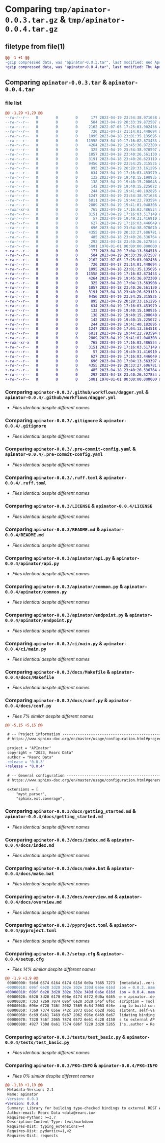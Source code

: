 # Comparing `tmp/apinator-0.0.3.tar.gz` & `tmp/apinator-0.0.4.tar.gz`

## filetype from file(1)

```diff
@@ -1 +1 @@
-gzip compressed data, was "apinator-0.0.3.tar", last modified: Wed Apr 19 23:54:48 2023, max compression
+gzip compressed data, was "apinator-0.0.4.tar", last modified: Thu Apr 20 17:04:29 2023, max compression
```

## Comparing `apinator-0.0.3.tar` & `apinator-0.0.4.tar`

### file list

```diff
@@ -1,29 +1,29 @@
--rw-r--r--   0        0        0      177 2023-04-19 23:54:38.971658 apinator-0.0.3/.bumpversion.cfg
--rw-r--r--   0        0        0      584 2023-04-19 20:33:39.872507 apinator-0.0.3/.github/workflows/dagger.yml
--rw-r--r--   0        0        0     2162 2022-07-05 17:25:03.902436 apinator-0.0.3/.gitignore
--rw-r--r--   0        0        0      720 2023-04-17 21:14:01.448694 apinator-0.0.3/.pre-commit-config.yaml
--rw-r--r--   0        0        0     1095 2023-04-18 23:01:35.135695 apinator-0.0.3/.ruff.toml
--rw-r--r--   0        0        0    11558 2023-04-19 17:16:02.873453 apinator-0.0.3/LICENSE
--rw-r--r--   0        0        0     4264 2023-04-19 19:45:36.072300 apinator-0.0.3/README.md
--rw-r--r--   0        0        0      325 2023-04-19 23:54:38.970597 apinator-0.0.3/apinator/__init__.py
--rw-r--r--   0        0        0     1857 2023-04-18 23:40:26.561130 apinator-0.0.3/apinator/api.py
--rw-r--r--   0        0        0     3191 2023-04-18 23:40:26.623119 apinator-0.0.3/apinator/common.py
--rw-r--r--   0        0        0     9456 2023-04-19 23:54:25.315535 apinator-0.0.3/apinator/endpoint.py
--rw-r--r--   0        0        0      895 2023-04-19 20:28:33.161296 apinator-0.0.3/ci/main.py
--rw-r--r--   0        0        0      634 2023-04-19 17:16:03.453979 apinator-0.0.3/docs/Makefile
--rw-r--r--   0        0        0      132 2023-04-19 19:40:15.190935 apinator-0.0.3/docs/api/apinator.api.md
--rw-r--r--   0        0        0      138 2023-04-19 19:40:15.208048 apinator-0.0.3/docs/api/apinator.common.md
--rw-r--r--   0        0        0      142 2023-04-19 19:40:15.225072 apinator-0.0.3/docs/api/apinator.endpoint.md
--rw-r--r--   0        0        0      244 2023-04-19 19:41:40.182895 apinator-0.0.3/docs/api/apinator.md
--rw-r--r--   0        0        0     1247 2023-04-19 23:54:38.971658 apinator-0.0.3/docs/conf.py
--rw-r--r--   0        0        0     6811 2023-04-19 19:44:22.793594 apinator-0.0.3/docs/getting_started.md
--rw-r--r--   0        0        0     2809 2023-04-19 19:41:01.048308 apinator-0.0.3/docs/index.md
--rwxr-xr-x   0        0        0      765 2023-04-19 17:16:03.486524 apinator-0.0.3/docs/make.bat
--rw-r--r--   0        0        0     3151 2023-04-19 17:16:03.517149 apinator-0.0.3/docs/overview.md
--rw-r--r--   0        0        0       57 2023-04-19 19:49:31.416910 apinator-0.0.3/docs/requirements.txt
--rw-r--r--   0        0        0      627 2023-04-19 17:16:03.446049 apinator-0.0.3/pyproject.toml
--rw-r--r--   0        0        0      696 2023-04-19 23:54:38.970070 apinator-0.0.3/setup.cfg
--rw-r--r--   0        0        0     4355 2023-04-19 20:33:27.606781 apinator-0.0.3/tests/test_basic.py
--rw-r--r--   0        0        0      485 2023-04-18 23:40:26.536764 apinator-0.0.3/tests/test_pathstr.py
--rw-r--r--   0        0        0      292 2023-04-18 23:40:26.527854 apinator-0.0.3/tests/test_request.py
--rw-r--r--   0        0        0     5001 1970-01-01 00:00:00.000000 apinator-0.0.3/PKG-INFO
+-rw-r--r--   0        0        0      177 2023-04-20 17:04:13.564518 apinator-0.0.4/.bumpversion.cfg
+-rw-r--r--   0        0        0      584 2023-04-19 20:33:39.872507 apinator-0.0.4/.github/workflows/dagger.yml
+-rw-r--r--   0        0        0     2162 2022-07-05 17:25:03.902436 apinator-0.0.4/.gitignore
+-rw-r--r--   0        0        0      720 2023-04-17 21:14:01.448694 apinator-0.0.4/.pre-commit-config.yaml
+-rw-r--r--   0        0        0     1095 2023-04-18 23:01:35.135695 apinator-0.0.4/.ruff.toml
+-rw-r--r--   0        0        0    11558 2023-04-19 17:16:02.873453 apinator-0.0.4/LICENSE
+-rw-r--r--   0        0        0     4264 2023-04-19 19:45:36.072300 apinator-0.0.4/README.md
+-rw-r--r--   0        0        0      325 2023-04-20 17:04:13.563908 apinator-0.0.4/apinator/__init__.py
+-rw-r--r--   0        0        0     1857 2023-04-18 23:40:26.561130 apinator-0.0.4/apinator/api.py
+-rw-r--r--   0        0        0     3191 2023-04-18 23:40:26.623119 apinator-0.0.4/apinator/common.py
+-rw-r--r--   0        0        0     9456 2023-04-19 23:54:25.315535 apinator-0.0.4/apinator/endpoint.py
+-rw-r--r--   0        0        0      895 2023-04-19 20:28:33.161296 apinator-0.0.4/ci/main.py
+-rw-r--r--   0        0        0      634 2023-04-19 17:16:03.453979 apinator-0.0.4/docs/Makefile
+-rw-r--r--   0        0        0      132 2023-04-19 19:40:15.190935 apinator-0.0.4/docs/api/apinator.api.md
+-rw-r--r--   0        0        0      138 2023-04-19 19:40:15.208048 apinator-0.0.4/docs/api/apinator.common.md
+-rw-r--r--   0        0        0      142 2023-04-19 19:40:15.225072 apinator-0.0.4/docs/api/apinator.endpoint.md
+-rw-r--r--   0        0        0      244 2023-04-19 19:41:40.182895 apinator-0.0.4/docs/api/apinator.md
+-rw-r--r--   0        0        0     1247 2023-04-20 17:04:13.564518 apinator-0.0.4/docs/conf.py
+-rw-r--r--   0        0        0     6811 2023-04-19 19:44:22.793594 apinator-0.0.4/docs/getting_started.md
+-rw-r--r--   0        0        0     2809 2023-04-19 19:41:01.048308 apinator-0.0.4/docs/index.md
+-rwxr-xr-x   0        0        0      765 2023-04-19 17:16:03.486524 apinator-0.0.4/docs/make.bat
+-rw-r--r--   0        0        0     3151 2023-04-19 17:16:03.517149 apinator-0.0.4/docs/overview.md
+-rw-r--r--   0        0        0       57 2023-04-19 19:49:31.416910 apinator-0.0.4/docs/requirements.txt
+-rw-r--r--   0        0        0      627 2023-04-19 17:16:03.446049 apinator-0.0.4/pyproject.toml
+-rw-r--r--   0        0        0      696 2023-04-20 17:04:13.563397 apinator-0.0.4/setup.cfg
+-rw-r--r--   0        0        0     4355 2023-04-19 20:33:27.606781 apinator-0.0.4/tests/test_basic.py
+-rw-r--r--   0        0        0      485 2023-04-18 23:40:26.536764 apinator-0.0.4/tests/test_pathstr.py
+-rw-r--r--   0        0        0      292 2023-04-18 23:40:26.527854 apinator-0.0.4/tests/test_request.py
+-rw-r--r--   0        0        0     5001 1970-01-01 00:00:00.000000 apinator-0.0.4/PKG-INFO
```

### Comparing `apinator-0.0.3/.github/workflows/dagger.yml` & `apinator-0.0.4/.github/workflows/dagger.yml`

 * *Files identical despite different names*

### Comparing `apinator-0.0.3/.gitignore` & `apinator-0.0.4/.gitignore`

 * *Files identical despite different names*

### Comparing `apinator-0.0.3/.pre-commit-config.yaml` & `apinator-0.0.4/.pre-commit-config.yaml`

 * *Files identical despite different names*

### Comparing `apinator-0.0.3/.ruff.toml` & `apinator-0.0.4/.ruff.toml`

 * *Files identical despite different names*

### Comparing `apinator-0.0.3/LICENSE` & `apinator-0.0.4/LICENSE`

 * *Files identical despite different names*

### Comparing `apinator-0.0.3/README.md` & `apinator-0.0.4/README.md`

 * *Files identical despite different names*

### Comparing `apinator-0.0.3/apinator/api.py` & `apinator-0.0.4/apinator/api.py`

 * *Files identical despite different names*

### Comparing `apinator-0.0.3/apinator/common.py` & `apinator-0.0.4/apinator/common.py`

 * *Files identical despite different names*

### Comparing `apinator-0.0.3/apinator/endpoint.py` & `apinator-0.0.4/apinator/endpoint.py`

 * *Files identical despite different names*

### Comparing `apinator-0.0.3/ci/main.py` & `apinator-0.0.4/ci/main.py`

 * *Files identical despite different names*

### Comparing `apinator-0.0.3/docs/Makefile` & `apinator-0.0.4/docs/Makefile`

 * *Files identical despite different names*

### Comparing `apinator-0.0.3/docs/conf.py` & `apinator-0.0.4/docs/conf.py`

 * *Files 7% similar despite different names*

```diff
@@ -5,15 +5,15 @@
 
 # -- Project information -----------------------------------------------------
 # https://www.sphinx-doc.org/en/master/usage/configuration.html#project-information
 
 project = "APInator"
 copyright = "2023, Rearc Data"
 author = "Rearc Data"
-release = "0.0.3"
+release = "0.0.4"
 
 # -- General configuration ---------------------------------------------------
 # https://www.sphinx-doc.org/en/master/usage/configuration.html#general-configuration
 
 extensions = [
     "myst_parser",
     "sphinx.ext.coverage",
```

### Comparing `apinator-0.0.3/docs/getting_started.md` & `apinator-0.0.4/docs/getting_started.md`

 * *Files identical despite different names*

### Comparing `apinator-0.0.3/docs/index.md` & `apinator-0.0.4/docs/index.md`

 * *Files identical despite different names*

### Comparing `apinator-0.0.3/docs/make.bat` & `apinator-0.0.4/docs/make.bat`

 * *Files identical despite different names*

### Comparing `apinator-0.0.3/docs/overview.md` & `apinator-0.0.4/docs/overview.md`

 * *Files identical despite different names*

### Comparing `apinator-0.0.3/pyproject.toml` & `apinator-0.0.4/pyproject.toml`

 * *Files identical despite different names*

### Comparing `apinator-0.0.3/setup.cfg` & `apinator-0.0.4/setup.cfg`

 * *Files 14% similar despite different names*

```diff
@@ -1,9 +1,9 @@
 00000000: 5b6d 6574 6164 6174 615d 0d0a 7665 7273  [metadata]..vers
-00000010: 696f 6e20 3d20 302e 302e 330d 0a6e 616d  ion = 0.0.3..nam
+00000010: 696f 6e20 3d20 302e 302e 340d 0a6e 616d  ion = 0.0.4..nam
 00000020: 6520 3d20 6170 696e 6174 6f72 0d0a 6465  e = apinator..de
 00000030: 7363 7269 7074 696f 6e20 3d20 546f 6f6c  scription = Tool
 00000040: 696e 6720 746f 2062 7569 6c64 2063 6f6e  ing to build con
 00000050: 7369 7374 656e 742c 2073 656c 662d 7661  sistent, self-va
 00000060: 6c69 6461 7469 6e67 2062 696e 6469 6e67  lidating binding
 00000070: 7320 746f 2065 7874 6572 6e61 6c20 4150  s to external AP
 00000080: 4927 730d 0a61 7574 686f 7220 3d20 5265  I's..author = Re
```

### Comparing `apinator-0.0.3/tests/test_basic.py` & `apinator-0.0.4/tests/test_basic.py`

 * *Files identical despite different names*

### Comparing `apinator-0.0.3/PKG-INFO` & `apinator-0.0.4/PKG-INFO`

 * *Files 0% similar despite different names*

```diff
@@ -1,10 +1,10 @@
 Metadata-Version: 2.1
 Name: apinator
-Version: 0.0.3
+Version: 0.0.4
 Summary: Library for building type-checked bindings to external REST APIs
 Author-email: Rearc Data <data@rearc.io>
 Requires-Python: >=3.7
 Description-Content-Type: text/markdown
 Requires-Dist: typing_extensions>=4
 Requires-Dist: pydantic>=1,<2
 Requires-Dist: requests
```

